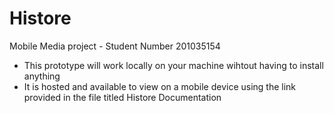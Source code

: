 # Histore
Mobile Media project - Student Number 201035154

- This prototype will work locally on your machine wihtout having to install anything
- It is hosted and available to view on a mobile device using the link provided in the file titled Histore Documentation

